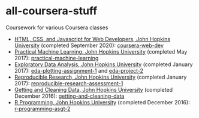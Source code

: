# all-coursera-stuff

Coursework for various Coursera classes

* [HTML, CSS, and Javascript for Web Developers, John Hopkins University](https://www.coursera.org/learn/html-css-javascript-for-web-developers) (completed September 2020): [coursera-web-dev](coursera-web-dev/)
* [Practical Machine Learning, John Hopkins University](https://www.coursera.org/learn/practical-machine-learning) (completed May 2017): [practical-machine-learning](practical-machine-learning/)
* [Exploratory Data Analysis, John Hopkins University](https://www.coursera.org/learn/exploratory-data-analysis) (completed January 2017): [eda-plotting-assignment-1](eda-plotting-assignment-1/) and [eda-project-2](eda-project-2/)
* [Reproducible Research, John Hopkins University](https://www.coursera.org/learn/reproducible-research) (completed January 2017): [reproducible-research-assessment-1](reproducible-research-assessment-1/)
* [Getting and Cleaning Data, John Hopkins University](https://www.coursera.org/learn/data-cleaning) (completed December 2016): [getting-and-cleaning-data](getting-and-cleaning-data/)
* [R Programming, John Hopkins University](https://www.coursera.org/learn/r-programming) (completed December 2016): [r-programming-asgt-2](r-programming-asgt-2/)
